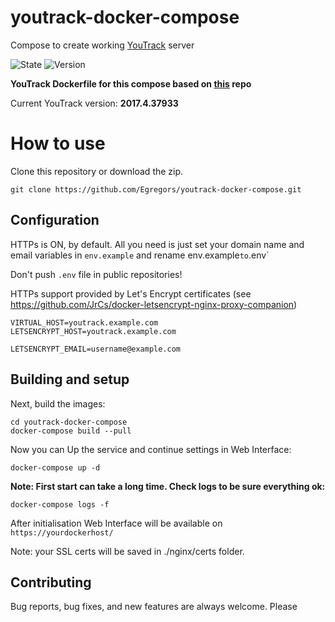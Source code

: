 # youtrack-docker-compose
Compose to create working [YouTrack](https://www.jetbrains.com/youtrack/) server

![State](https://img.shields.io/badge/state-unstable-red.svg)
![Version](https://img.shields.io/badge/YourTrack%20ver.%3A-2017.4.38030-brightgreen.svg)

**YouTrack Dockerfile for this compose based on [this](https://github.com/uniplug/youtrack-docker) repo**

Current YouTrack version: **2017.4.37933**

# How to use

Clone this repository or download the zip.

```
git clone https://github.com/Egregors/youtrack-docker-compose.git
```

## Configuration

HTTPs is ON, by default. All you need is just set your domain name and email variables in `env.example` 
and rename env.example` to `.env`

Don't push `.env` file in public repositories!

HTTPs support provided by Let's Encrypt certificates 
(see https://github.com/JrCs/docker-letsencrypt-nginx-proxy-companion) 

```
VIRTUAL_HOST=youtrack.example.com
LETSENCRYPT_HOST=youtrack.example.com

LETSENCRYPT_EMAIL=username@example.com
```

## Building and setup

Next, build the images:

```
cd youtrack-docker-compose
docker-compose build --pull
```

Now you can Up the service and continue settings in Web Interface:

```
docker-compose up -d
```

**Note: First start can take a long time. Check logs to be sure everything ok:**
```
docker-compose logs -f
```

After initialisation Web Interface will be available on `https://yourdockerhost/`

Note: your SSL certs will be saved in ./nginx/certs folder.

## Contributing

Bug reports, bug fixes, and new features are always welcome.
Please 